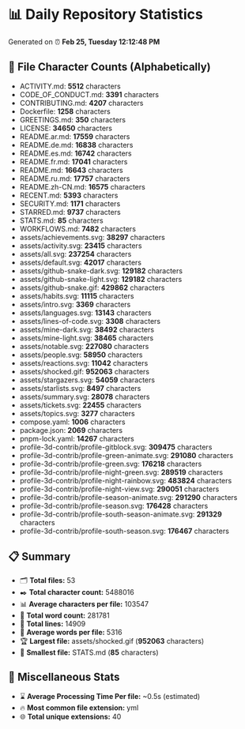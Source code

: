 # 📊 Daily Repository Statistics
Generated on ⏰ **Feb 25, Tuesday 12:12:48 PM**

## 📂 File Character Counts (Alphabetically)
- ACTIVITY.md: **5512** characters
- CODE_OF_CONDUCT.md: **3391** characters
- CONTRIBUTING.md: **4207** characters
- Dockerfile: **1258** characters
- GREETINGS.md: **350** characters
- LICENSE: **34650** characters
- README.ar.md: **17559** characters
- README.de.md: **16838** characters
- README.es.md: **16742** characters
- README.fr.md: **17041** characters
- README.md: **16643** characters
- README.ru.md: **17757** characters
- README.zh-CN.md: **16575** characters
- RECENT.md: **5393** characters
- SECURITY.md: **1171** characters
- STARRED.md: **9737** characters
- STATS.md: **85** characters
- WORKFLOWS.md: **7482** characters
- assets/achievements.svg: **38297** characters
- assets/activity.svg: **23415** characters
- assets/all.svg: **237254** characters
- assets/default.svg: **42017** characters
- assets/github-snake-dark.svg: **129182** characters
- assets/github-snake-light.svg: **129182** characters
- assets/github-snake.gif: **429862** characters
- assets/habits.svg: **11115** characters
- assets/intro.svg: **3369** characters
- assets/languages.svg: **13143** characters
- assets/lines-of-code.svg: **3308** characters
- assets/mine-dark.svg: **38492** characters
- assets/mine-light.svg: **38465** characters
- assets/notable.svg: **227080** characters
- assets/people.svg: **58950** characters
- assets/reactions.svg: **11042** characters
- assets/shocked.gif: **952063** characters
- assets/stargazers.svg: **54059** characters
- assets/starlists.svg: **8497** characters
- assets/summary.svg: **28078** characters
- assets/tickets.svg: **22455** characters
- assets/topics.svg: **3277** characters
- compose.yaml: **1006** characters
- package.json: **2069** characters
- pnpm-lock.yaml: **14267** characters
- profile-3d-contrib/profile-gitblock.svg: **309475** characters
- profile-3d-contrib/profile-green-animate.svg: **291080** characters
- profile-3d-contrib/profile-green.svg: **176218** characters
- profile-3d-contrib/profile-night-green.svg: **289519** characters
- profile-3d-contrib/profile-night-rainbow.svg: **483824** characters
- profile-3d-contrib/profile-night-view.svg: **290051** characters
- profile-3d-contrib/profile-season-animate.svg: **291290** characters
- profile-3d-contrib/profile-season.svg: **176428** characters
- profile-3d-contrib/profile-south-season-animate.svg: **291329** characters
- profile-3d-contrib/profile-south-season.svg: **176467** characters

## 📋 Summary
- 🗂️ **Total files:** 53
- ✒️ **Total character count:** 5488016
- 📊 **Average characters per file:** 103547
- 📝 **Total word count:** 281781
- 🧾 **Total lines:** 14909
- 📐 **Average words per file:** 5316
- 🏆 **Largest file:** assets/shocked.gif (**952063** characters)
- 🥉 **Smallest file:** STATS.md (**85** characters)

## 🌟 Miscellaneous Stats
- ⌛ **Average Processing Time Per file:** ~0.5s (estimated)
- 🔥 **Most common file extension:** yml
- 🌐 **Total unique extensions:** 40
